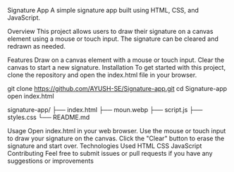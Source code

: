 Signature App
A simple signature app built using HTML, CSS, and JavaScript.

Overview
This project allows users to draw their signature on a canvas element using a mouse or touch input. The signature can be cleared and redrawn as needed.

Features
Draw on a canvas element with a mouse or touch input.
Clear the canvas to start a new signature.
Installation
To get started with this project, clone the repository and open the index.html file in your browser.

git clone https://github.com/AYUSH-SE/Signature-app.git
cd Signature-app
open index.html

signature-app/
├── index.html
├── moun.webp
├── script.js
├── styles.css
└── README.md


Usage
Open index.html in your web browser.
Use the mouse or touch input to draw your signature on the canvas.
Click the "Clear" button to erase the signature and start over.
Technologies Used
HTML
CSS
JavaScript
Contributing
Feel free to submit issues or pull requests if you have any suggestions or improvements